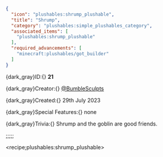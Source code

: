 ```json
{
  "icon": "plushables:shrump_plushable",
  "title": "Shrump",
  "category": "plushables:simple_plushables_category",
  "associated_items": [
    "plushables:shrump_plushable"
  ],
  "required_advancements": [
    "minecraft:plushables/got_builder"
  ]
}
```

{dark_gray}ID:{} **21** 

{dark_gray}Creator:{} [@BumbleSculpts](https://twitter.com/BumbleSculpts) 

{dark_gray}Created:{} 29th July 2023 


{dark_gray}Special Features:{} none 


{dark_gray}Trivia:{} Shrump and the goblin are good friends.

;;;;;

<recipe;plushables:shrump_plushable>


